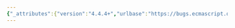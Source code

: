 ```yaml
---
{"_attributes":{"version":"4.4.4+","urlbase":"https://bugs.ecmascript.org/","maintainer":"dherman@mozilla.com"},"bug":{"bug_id":3510,"creation_ts":"2015-01-04 21:36:00 -0800","short_desc":"B.3.1 Incorrect definition of invalid duplicate __proto__ properties","delta_ts":"2015-07-10 08:35:04 -0700","product":"Draft for 6th Edition","component":"technical issue","version":"Rev 30: December 24, 2014 Draft","rep_platform":"All","op_sys":"All","bug_status":"RESOLVED","resolution":"INVALID","priority":"Normal","bug_severity":"enhancement","everconfirmed":true,"reporter":{"uid":"Fkschott","name":"Fred K. Schott"},"assigned_to":{"uid":"allen","name":"Allen Wirfs-Brock"},"cc":"erik.arvidsson","long_desc":[{"commentid":11307,"comment_count":0,"who":{"uid":"Fkschott","name":"Fred K. Schott"},"bug_when":"2015-01-04 21:36:04 -0800","thetext":"In Section B.3.1 on \"__proto__ Property Names in Object Initializers\" there is a paragraph explaining when duplicate properties will result in a syntax error. It says:\n\nIt is a Syntax Error if PropertyNameList of PropertyDefinitionList contains any duplicate entries for \"__proto__\" and at least two of those entries were obtained from productions of the form PropertyDefinition : PropertyName : AssignmentExpression .\n\nWhere PropertyName is defined as:\n\nPropertyName[Yield,GeneratorParameter] :\n  LiteralPropertyName\n  [+GeneratorParameter] ComputedPropertyName\n  [~GeneratorParameter] ComputedPropertyName[?Yield]\n\nLiteralPropertyName :\n  IdentifierName\n  StringLiteral\n  NumericLiteral\n\nThat paragraph (using the definitions provided) asserts that it is a syntax error if there are any duplicate uses of __proto__ with an IdentifierName, StringLiteral, or ComputedPropertyName. To translate this into an example, it seems to assert that in ES6 this is not valid:\n\n// Error: SyntaxError\nvar obj = {\n  __proto__: somePrototype,\n  [\"__proto__\"]: somePrototype\n}"},{"commentid":11308,"comment_count":1,"who":{"uid":"Fkschott","name":"Fred K. Schott"},"bug_when":"2015-01-04 21:39:32 -0800","thetext":"Allen Wirfs-Brock Confirmed this as a bug here: https://esdiscuss.org/topic/question-regarding-duplicate-computed-proto-properties\n\nExpected behavior: Computed properties are excempt from duplicate restrictions on __proto__ literal property names."},{"commentid":11322,"comment_count":2,"who":{"uid":"arv","name":"Erik Arvidsson"},"bug_when":"2015-01-09 07:53:51 -0800","thetext":"The PropName of a ComputedPropertyName is **empty**.\n\nhttp://people.mozilla.org/~jorendorff/es6-draft.html#sec-object-initializer-static-semantics-propname"},{"commentid":11340,"comment_count":3,"who":{"uid":"allen","name":"Allen Wirfs-Brock"},"bug_when":"2015-01-13 15:14:47 -0800","thetext":"Ah, thanks Erik for pointing that out.\n\nSo, the spec. is correct, as is.\n\nFred, thanks any way for bring it up.  As often as not, such things actually are bugs."},{"commentid":11351,"comment_count":4,"who":{"uid":"Fkschott","name":"Fred K. Schott"},"bug_when":"2015-01-13 22:10:24 -0800","thetext":"Ah nice catch Erik, I missed that.\n\nThanks both of you for taking the time. At least now the issue & es-discuss emails are documented for anyone who comes looking with the same misunderstanding."},{"commentid":11352,"comment_count":5,"who":{"uid":"allen","name":"Allen Wirfs-Brock"},"bug_when":"2015-01-14 08:13:32 -0800","thetext":"I added a NOTE to B.3.1 pointing out that PropertyNameList does not return any ComputerPropertyName valules."}]}}
---
```

